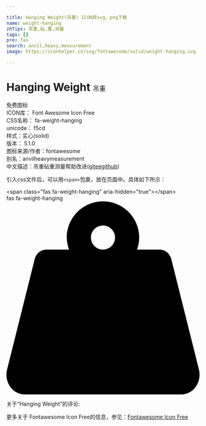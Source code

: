 ```yaml
---

title: Hanging Weight(吊重) ICON转svg、png下载
name: weight-hanging
zhTips: 吊重,砧,重,测量
tags: []
pre: fas
search: anvil,heavy,measurement
image: https://iconhelper.cn/svg/fontawesome/solid/weight-hanging.svg

---
```


# Hanging Weight  <small style="font-size: 60%;font-weight: 100">吊重</small>


<div class="detail-page">
<p>
<span><span class="badge-success badge">免费图标</span> </span>
<br/>
<span>
ICON库：
<span class="badge-secondary badge">Font Awesome Icon Free</span> 
</span>
<br/>
<span>
CSS名称：
<span class="badge-secondary badge">fa-weight-hanging</span> 
</span>
<br/>
<span>
unicode：
<span class="badge-secondary badge">f5cd</span> 
<copy-btn content='f5cd' btn-title=""></copy-btn>
<copy-btn :content='String.fromCodePoint(parseInt("f5cd", 16))' btn-title="复制U"></copy-btn>
</span><br/><span>样式：<span class="badge-light badge">实心(solid)</span></span>
<br/>
<span>
版本：
<span class="badge-secondary badge">5.1.0</span> 
</span>
<br/>
<span>图标来源/作者：<span class="badge-light badge">fontawesome</span></span> 
<br/>
<span>别名：<span class="badge-light badge">anvil</span><span class="badge-light badge">heavy</span><span class="badge-light badge">measurement</span></span><br/><span class="zh-detail">中文描述：<span class="badge-primary badge">吊重</span><span class="badge-primary badge">砧</span><span class="badge-primary badge">重</span><span class="badge-primary badge">测量</span><span class="help-link"><span>帮助改进</span>(<a href="https://gitee.com/liuwave/icon-helper/edit/master/json/fontawesome/solid/weight-hanging.json" target="_blank" rel="noopener noreferrer">gitee</a><a href="https://github.com/liuwave/icon-helper/edit/master/json/fontawesome/solid/weight-hanging.json" target="_blank" rel="noopener noreferrer">github</a></span>)</span><br/>
</p>
</div>
<div class="alert alert-dark">
  <i class="fas fa-weight-hanging fa-xs"></i>
  <i class="fas fa-weight-hanging fa-sm"></i>
  <i class="fas fa-weight-hanging fa-lg"></i>
  <i class="fas fa-weight-hanging fa-2x"></i>
  <i class="fas fa-weight-hanging fa-3x"></i>
  <i class="fas fa-weight-hanging fa-5x"></i>
  <i class="fas fa-weight-hanging fa-7x"></i>
</div>
<div>
  <p>引入css文件后，可以用<code>&lt;span&gt;</code>包裹，放在页面中。具体如下所示：    
  </p>
  <div class="alert alert-primary" style="font-size: 14px">
    &lt;span class="fas fa-weight-hanging" aria-hidden="true"&gt;&lt;/span&gt;
    <copy-btn content='<span class="fas fa-weight-hanging" aria-hidden="true"></span>'></copy-btn>
  </div>
  <div class="alert alert-secondary">
    <i class="fas fa-weight-hanging"
    style="font-size: 24px"
    aria-hidden="true"></i> fas fa-weight-hanging
    <copy-btn content="fas fa-weight-hanging" btn-title="复制图标名称"></copy-btn>
  </div>
</div>
<div id="svg" class="svg-wrap">
<svg xmlns="http://www.w3.org/2000/svg" viewBox="0 0 512 512"><path d="M510.28 445.86l-73.03-292.13c-3.8-15.19-16.44-25.72-30.87-25.72h-60.25c3.57-10.05 5.88-20.72 5.88-32 0-53.02-42.98-96-96-96s-96 42.98-96 96c0 11.28 2.3 21.95 5.88 32h-60.25c-14.43 0-27.08 10.54-30.87 25.72L1.72 445.86C-6.61 479.17 16.38 512 48.03 512h415.95c31.64 0 54.63-32.83 46.3-66.14zM256 128c-17.64 0-32-14.36-32-32s14.36-32 32-32 32 14.36 32 32-14.36 32-32 32z"/></svg>
</div>
<detail full-name='fa-weight-hanging'></detail>
<div>
<p>关于“Hanging Weight”的评论:</p>
</div>
<Vssue title="关于“Hanging Weight”的评论" ></Vssue>    
<div><p>更多关于  Fontawesome Icon Free的信息，参见：<a target="_blank" href="https://iconhelper.cn/fontawesome.html">Fontawesome Icon Free</a>
</p></div>
